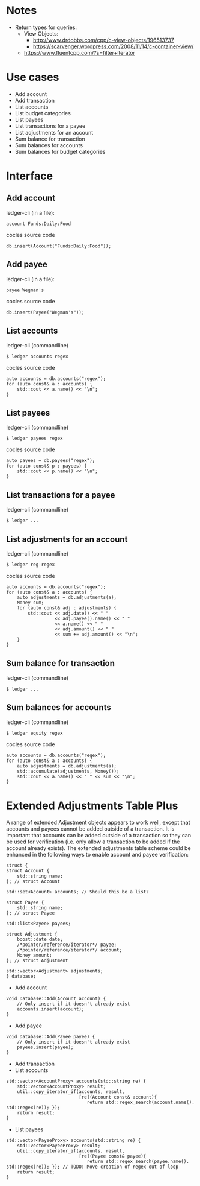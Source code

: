 # Notes
* Return types for queries:
    * View Objects:
        * http://www.drdobbs.com/cpp/c-view-objects/196513737
        * https://scarvenger.wordpress.com/2008/11/14/c-container-view/
    * https://www.fluentcpp.com/?s=filter+iterator

# Use cases
* Add account
* Add transaction
* List accounts
* List budget categories
* List payees
* List transactions for a payee
* List adjustments for an account
* Sum balance for transaction
* Sum balances for accounts
* Sum balances for budget categories

# Interface
## Add account
ledger-cli (in a file):
```
account Funds:Daily:Food
```

cocles source code
```
db.insert(Account("Funds:Daily:Food"));
```
## Add payee
ledger-cli (in a file):
```
payee Wegman's
```

cocles source code
```
db.insert(Payee("Wegman's"));
```
## List accounts
ledger-cli (commandline)
```
$ ledger accounts regex
```

cocles source code
```
auto accounts = db.accounts("regex");
for (auto const& a : accounts) {
    std::cout << a.name() << "\n";
}
```

## List payees

ledger-cli (commandline)
```
$ ledger payees regex
```

cocles source code
```
auto payees = db.payees("regex");
for (auto const& p : payees) {
    std::cout << p.name() << "\n";
}
```

## List transactions for a payee
ledger-cli (commandline)
```
$ ledger ...
```

## List adjustments for an account
ledger-cli (commandline)
```
$ ledger reg regex
```

cocles source code
```
auto accounts = db.accounts("regex");
for (auto const& a : accounts) {
    auto adjustments = db.adjustments(a);
    Money sum;
    for (auto const& adj : adjustments) {
        std::cout << adj.date() << " "
                  << adj.payee().name() << " "
                  << a.name() << " "
                  << adj.amount() << " "
                  << sum += adj.amount() << "\n";
    }
}
```

## Sum balance for transaction
ledger-cli (commandline)
```
$ ledger ...
```

## Sum balances for accounts
ledger-cli (commandline)
```
$ ledger equity regex
```

cocles source code
```
auto accounts = db.accounts("regex");
for (auto const& a : accounts) {
    auto adjustments = db.adjustments(a);
    std::accumulate(adjustments, Money());
    std::cout << a.name() << " " << sum << "\n";
}
```

# Extended Adjustments Table Plus
A range of extended Adjustment objects appears to work well, except that accounts and payees cannot be added outside of a transaction.
It is important that accounts can be added outside of a transaction so they can be used for verification (i.e. only allow a transaction to be added if the account already exists).
The extended adjustments table scheme could be enhanced in the following ways to enable account and payee verification:
```
struct {
struct Account {
    std::string name;
}; // struct Account

std::set<Account> accounts; // Should this be a list?

struct Payee {
    std::string name;
}; // struct Payee

std::list<Payee> payees;

struct Adjustment {
    boost::date date;
    /*pointer/reference/iterator*/ payee;
    /*pointer/reference/iterator*/ account;
    Money amount;
}; // struct Adjustment

std::vector<Adjustment> adjustments;
} database;
```
* Add account
```
void Database::Add(Account account) {
    // Only insert if it doesn't already exist
    accounts.insert(account);
}
```
* Add payee
```
void Database::Add(Payee payee) {
    // Only insert if it doesn't already exist
    payees.insert(payee);
}
```
* Add transaction
* List accounts
```
std::vector<AccountProxy> accounts(std::string re) {
    std::vector<AccountProxy> result;
    util::copy_iterator_if(accounts, result,
                           [re](Account const& account){
                              return std::regex_search(account.name(). std::regex(re)); });
    return result;
}
```
* List payees
```
std::vector<PayeeProxy> accounts(std::string re) {
    std::vector<PayeeProxy> result;
    util::copy_iterator_if(accounts, result,
                           [re](Payee const& payee){
                              return std::regex_search(payee.name(). std::regex(re)); }); // TODO: Move creation of regex out of loop
    return result;
}
```